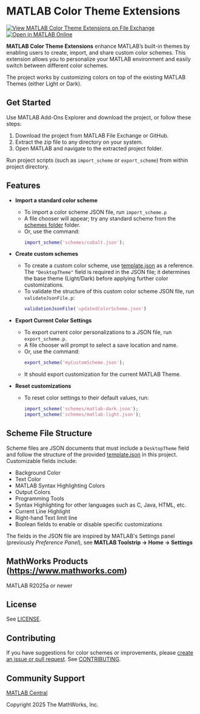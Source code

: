 # MATLAB Color Theme Extensions

[![View MATLAB Color Theme Extensions on File Exchange](https://www.mathworks.com/matlabcentral/images/matlab-file-exchange.svg)](https://www.mathworks.com/matlabcentral/fileexchange/181402-matlab-color-theme-extensions) [![Open in MATLAB Online](https://www.mathworks.com/images/responsive/global/open-in-matlab-online.svg)](https://matlab.mathworks.com/open/github/v1?repo=mathworks/matlab-color-theme-extensions) 

**MATLAB Color Theme Extensions** enhance MATLAB’s built-in themes by enabling users to create, import, and share custom color schemes. This extension allows you to personalize your MATLAB environment and easily switch between different color schemes.

The project works by customizing colors on top of the existing MATLAB Themes (either Light or Dark).

## Get Started

Use MATLAB Add-Ons Explorer and download the project, or follow these steps:
1. Download the project from MATLAB File Exchange or GitHub.
2. Extract the zip file to any directory on your system.
3. Open MATLAB and navigate to the extracted project folder.

Run project scripts (such as `import_scheme` or `export_scheme`) from within project directory.

## Features
- **Import a standard color scheme**
  - To import a color scheme JSON file, run `import_scheme.p`
  - A file chooser will appear; try any standard scheme from the [schemes folder](./schemes/) folder.
  - Or, use the command:
    ```matlab
    import_scheme('schemes/cobalt.json');
    ```

- **Create custom schemes**
  - To create a custom color scheme, use [template.json](./template.json) as a reference. The `"DesktopTheme"` field is required in the JSON file; it determines the base theme (Light/Dark) before applying further color customizations.
  - To validate the structure of this custom color scheme JSON file, run `validateJsonFile.p`:
    ```matlab
    validationJsonFile('updatedColorScheme.json')
    ```

- **Export Current Color Settings**
  - To export current color personalizations to a JSON file, run `export_scheme.p`.
  - A file chooser will prompt to select a save location and name.
  - Or, use the command:
    ```matlab
    export_scheme('myCustomScheme.json');
    ```
  - It should export customization for the current MATLAB Theme.

- **Reset customizations**
  - To reset color settings to their default values, run:
    ```matlab
    import_scheme('schemes/matlab-dark.json');
    import_scheme('schemes/matlab-light.json');
    ```

## Scheme File Structure

Scheme files are JSON documents that must include a `DesktopTheme` field and follow the structure of the provided [template.json](./template.json) in this project. Customizable fields include:
- Background Color
- Text Color
- MATLAB Syntax Highlighting Colors
- Output Colors
- Programming Tools
- Syntax Highlighting for other languages such as C, Java, HTML, etc.
- Current Line Highlight
- Right-hand Text limit line
- Boolean fields to enable or disable specific customizations

The fields in the JSON file are inspired by MATLAB's Settings panel (previously _Preference Panel_), see **MATLAB Toolstrip → Home → Settings**

## MathWorks Products (https://www.mathworks.com)

MATLAB R2025a or newer

## License

See [LICENSE](./LICENSE.txt).

## Contributing

If you have suggestions for color schemes or improvements, please [create an issue or pull request](https://github.com/mathworks/matlab-color-theme-extensions/issues). See [CONTRIBUTING](./CONTRIBUTING.md).

## Community Support

[MATLAB Central](https://www.mathworks.com/matlabcentral)

Copyright 2025 The MathWorks, Inc.